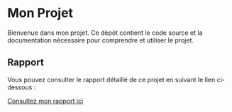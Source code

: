 # Mon Projet

Bienvenue dans mon projet. Ce dépôt contient le code source et la documentation nécessaire pour comprendre et utiliser le projet.

## Rapport

Vous pouvez consulter le rapport détaillé de ce projet en suivant le lien ci-dessous :
 
[Consultez mon rapport ici](https://github.com/NohaylaA/SD_Tp5/blob/main/Anoada_Nohayla_Tp5.pdf)
